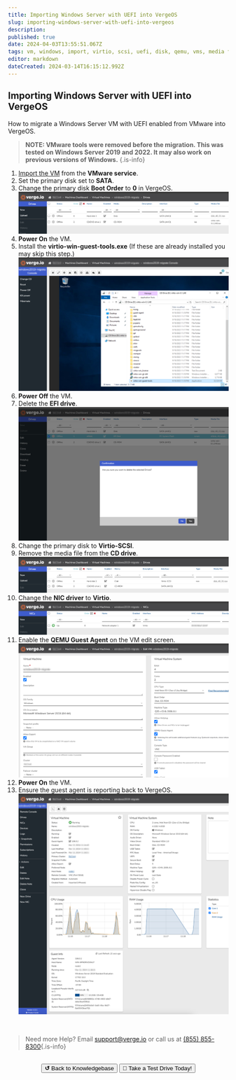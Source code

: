 ```yaml
---
title: Importing Windows Server with UEFI into VergeOS
slug: importing-windows-server-with-uefi-into-vergeos
description: 
published: true
date: 2024-04-03T13:55:51.067Z
tags: vm, windows, import, virtio, scsi, uefi, disk, qemu, vms, media file, guest agent
editor: markdown
dateCreated: 2024-03-14T16:15:12.992Z
---
```


## Importing Windows Server with UEFI into VergeOS

How to migrate a Windows Server VM with UEFI enabled from VMware into VergeOS. 

> **NOTE: VMware tools were removed before the migration. This was tested on Windows Server 2019 and 2022. It may also work on previous versions of Windows.** 
{.is-info}


1. [Import the VM](/public/ProductGuide/importvmware) from the **VMware service**.
1. Set the primary disk set to **SATA**.
1. Change the primary disk **Boot Order** to **0** in VergeOS.
![2024-03-14_12_04_15-windowsdrivespage.png](/public/knowledgebase/2024-03-14_12_04_15-windowsdrivespage.png)
1. **Power On** the VM.
1. Install the **virtio-win-guest-tools.exe** (If these are already installed you may skip this step.)
![2024-03-14_12_05_24-windows-virtagent.png](/public/knowledgebase/2024-03-14_12_05_24-windows-virtagent.png)
1. **Power Off** the VM.
1. Delete the **EFI drive**.
![2024-03-14_12_06_20-deleteefidrive.png](/public/knowledgebase/2024-03-14_12_06_20-deleteefidrive.png)
1. Change the primary disk to **Virtio-SCSI**.
1. Remove the media file from the **CD drive**.
![2024-03-14_12_07_04-changedisk1.png](/public/knowledgebase/2024-03-14_12_07_04-changedisk1.png)
1. Change the **NIC driver** to **Virtio**.
![2024-03-14_12_10_24-changenetworktovirtio.png](/public/knowledgebase/2024-03-14_12_10_24-changenetworktovirtio.png)
1. Enable the **QEMU Guest Agent** on the VM edit screen.
![2024-03-14_12_11_34-enableguestagent.png](/public/knowledgebase/2024-03-14_12_11_34-enableguestagent.png)
1. **Power On** the VM.
1. Ensure the guest agent is reporting back to VergeOS.
![2024-03-14_12_14_40-showguestagent.png](/public/knowledgebase/2024-03-14_12_14_40-showguestagent.png)


<br>

> Need more Help? Email <a href="mailto:support@verge.io?subject=Support Inquiry" target="_blank" rel="noopener noreferrer">support@verge.io</a> or call us at <a href="tel:+855-855-8300">(855) 855-8300</a>{.is-info}

<br>
<div style="text-align: center">
  <a href="https://wiki.verge.io/en/public/kb"><button class="button-grey"> <b>↺</b> Back to Knowledgebase</button></a>
<a href="https://www.verge.io/test-drive"><button class="button-orange">🚗 Take a Test Drive Today!</button></a>
</div>

<!--- 
Keep page URLs short (4 words and under if possible) (new-page-blah-blah)

Keep grammar consistent across all pages (select vs click) (navigate vs go to)

Keep title casing consistent (Upper Case for subject words and lower case for others) i,e 
(Creating a VLAN in the User Interface)

Number main steps of directions and indent substeps

Limit the use of personal and subject pronouns (I, You, Your, You're, We, They, etc..)

Reference this page for more layout and grammar references -- https://wiki.verge.io/public/kb/virtual-wires

Use a tool like nimbus (nimbus.me) (it's free) for screen shots. 
Black out all pertinent information (IP address(es), System Name, etc..)
Use the default system color scheme for all screen shots!!!
Reference the screen shot on this page for an example -- 
https://wiki.verge.io/public/kb/proper-power-sequence

Run content through grammarly.com (it's free)

Enter the following script (including script tags) in the scripts tab of the pages property if a table of contents is desired. This should only be used for long pages with multiple headers.

<script>
    var removeTocCard = false;    // Enable or disable Table of Contents Card
    var sideColumnPosition     = 'right';
</script>

Delete commented out lines when done --->
